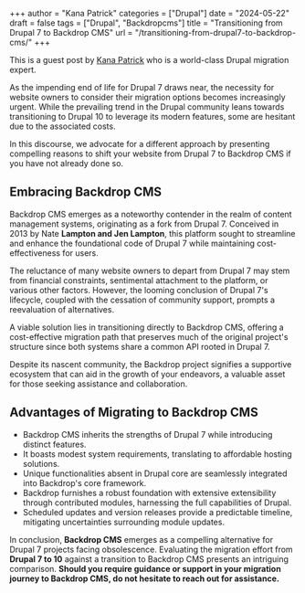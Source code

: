 +++
author = "Kana Patrick"
categories = ["Drupal"]
date = "2024-05-22"
draft = false
tags = ["Drupal", "Backdropcms"]
title = "Transitioning from Drupal 7 to Backdrop CMS"
url = "/transitioning-from-drupal7-to-backdrop-cms/"
+++

This is a guest post by [Kana Patrick](https://kanapatrick.cm/en) who is a world-class Drupal migration expert.

As the impending end of life for Drupal 7 draws near, the necessity for website owners to consider their migration options becomes increasingly urgent. While the prevailing trend in the Drupal community leans towards transitioning to Drupal 10 to leverage its modern features, some are hesitant due to the associated costs.

In this discourse, we advocate for a different approach by presenting compelling reasons to shift your website from Drupal 7 to Backdrop CMS if you have not already done so.
## Embracing Backdrop CMS

Backdrop CMS emerges as a noteworthy contender in the realm of content management systems, originating as a fork from Drupal 7. Conceived in 2013 by Nate **Lampton and Jen Lampton**, this platform sought to streamline and enhance the foundational code of Drupal 7 while maintaining cost-effectiveness for users.

The reluctance of many website owners to depart from Drupal 7 may stem from financial constraints, sentimental attachment to the platform, or various other factors. However, the looming conclusion of Drupal 7's lifecycle, coupled with the cessation of community support, prompts a reevaluation of alternatives.

A viable solution lies in transitioning directly to Backdrop CMS, offering a cost-effective migration path that preserves much of the original project's structure since both systems share a common API rooted in Drupal 7.

Despite its nascent community, the Backdrop project signifies a supportive ecosystem that can aid in the growth of your endeavors, a valuable asset for those seeking assistance and collaboration.

## Advantages of Migrating to Backdrop CMS

- Backdrop CMS inherits the strengths of Drupal 7 while introducing distinct features.
- It boasts modest system requirements, translating to affordable hosting solutions.
- Unique functionalities absent in Drupal core are seamlessly integrated into Backdrop's core framework.
- Backdrop furnishes a robust foundation with extensive extensibility through contributed modules, harnessing the full capabilities of Drupal.
- Scheduled updates and version releases provide a predictable timeline, mitigating uncertainties surrounding module updates.

In conclusion, **Backdrop CMS** emerges as a compelling alternative for Drupal 7 projects facing obsolescence. Evaluating the migration effort from **Drupal 7 to 10** against a transition to Backdrop CMS presents an intriguing comparison. **Should you require guidance or support in your migration journey to Backdrop CMS, do not hesitate to reach out for assistance.**

